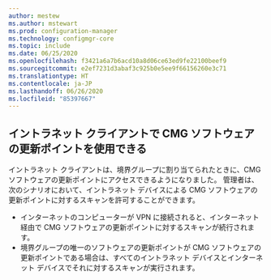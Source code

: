```yaml
---
author: mestew
ms.author: mstewart
ms.prod: configuration-manager
ms.technology: configmgr-core
ms.topic: include
ms.date: 06/25/2020
ms.openlocfilehash: f3421a6a7b6acd10a8d06ce63ed9fe22100beef9
ms.sourcegitcommit: e2ef7231d3abaf3c925b0e5ee9f66156260e3c71
ms.translationtype: HT
ms.contentlocale: ja-JP
ms.lasthandoff: 06/26/2020
ms.locfileid: "85397667"
---
```

## <a name="intranet-clients-can-use-a-cmg-software-update-point"></a><a name="bkmk_cmg-sup"></a> イントラネット クライアントで CMG ソフトウェアの更新ポイントを使用できる

イントラネット クライアントは、境界グループに割り当てられたときに、CMG ソフトウェアの更新ポイントにアクセスできるようになりました。 管理者は、次のシナリオにおいて、イントラネット デバイスによる CMG ソフトウェアの更新ポイントに対するスキャンを許可することができます。

- インターネットのコンピューターが VPN に接続されると、インターネット経由で CMG ソフトウェアの更新ポイントに対するスキャンが続行されます。
- 境界グループの唯一のソフトウェアの更新ポイントが CMG ソフトウェアの更新ポイントである場合は、すべてのイントラネット デバイスとインターネット デバイスでそれに対するスキャンが実行されます。
